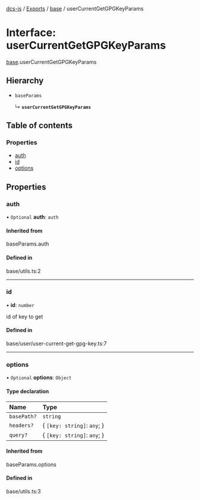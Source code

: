 [dcs-js](../README.md) / [Exports](../modules.md) / [base](../modules/base.md) / userCurrentGetGPGKeyParams

# Interface: userCurrentGetGPGKeyParams

[base](../modules/base.md).userCurrentGetGPGKeyParams

## Hierarchy

- `baseParams`

  ↳ **`userCurrentGetGPGKeyParams`**

## Table of contents

### Properties

- [auth](base.userCurrentGetGPGKeyParams.md#auth)
- [id](base.userCurrentGetGPGKeyParams.md#id)
- [options](base.userCurrentGetGPGKeyParams.md#options)

## Properties

### <a id="auth" name="auth"></a> auth

• `Optional` **auth**: `auth`

#### Inherited from

baseParams.auth

#### Defined in

base/utils.ts:2

___

### <a id="id" name="id"></a> id

• **id**: `number`

id of key to get

#### Defined in

base/user/user-current-get-gpg-key.ts:7

___

### <a id="options" name="options"></a> options

• `Optional` **options**: `Object`

#### Type declaration

| Name | Type |
| :------ | :------ |
| `basePath?` | `string` |
| `headers?` | { `[key: string]`: `any`;  } |
| `query?` | { `[key: string]`: `any`;  } |

#### Inherited from

baseParams.options

#### Defined in

base/utils.ts:3

